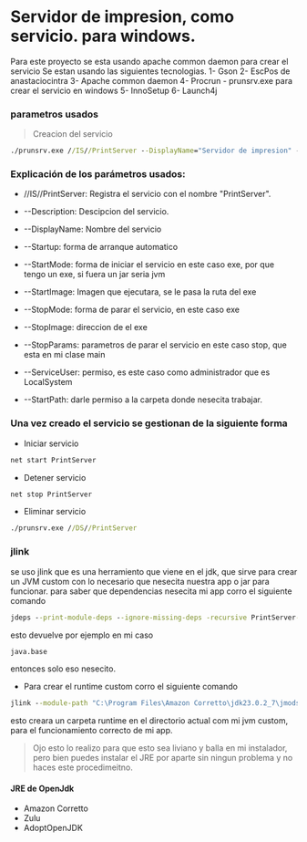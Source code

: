 # Servidor de impresion, como servicio. para windows.

Para este proyecto se esta usando apache common daemon para crear el servicio
Se estan usando las siguientes tecnologias.
1- Gson
2- EscPos de anastaciocintra
3- Apache common daemon
4- Procrun - prunsrv.exe para crear el servicio en windows
5- InnoSetup
6- Launch4j

### parametros usados
> Creacion del servicio

```cmd
./prunsrv.exe //IS//PrintServer --DisplayName="Servidor de impresion" --Description="Servidor de impresion de cdsfot" --Startup=auto --StartMode=exe --StartImage=E:/cesar/Documents/servidor_impresion/PrintServer.exe --StopMode=exe --StopImage=E:/cesar/Documents/servidor_impresion/PrintServer.exe --StopParams=stop --ServiceUser=LocalSystem --StartPath=E:/cesar/Documents/servidor_impresion/
```

### Explicación de los parámetros usados:

  -  //IS//PrintServer: Registra el servicio con el nombre "PrintServer".

  -  --Description: Descipcion del servicio.

  -  --DisplayName: Nombre del servicio
  -  --Startup: forma de arranque automatico 
  -  --StartMode: forma de iniciar el servicio en este caso exe, por que tengo un exe, si fuera un jar seria jvm 
  -  --StartImage: Imagen que ejecutara, se le pasa la ruta del exe 
  -  --StopMode: forma de parar el servicio, en este caso exe
  -  --StopImage: direccion de el exe  
  -  --StopParams: parametros de parar el servicio en este caso stop, que esta en mi clase main
  -  --ServiceUser: permiso, es este caso como administrador que es LocalSystem 
  -  --StartPath: darle permiso a la carpeta donde nesecita trabajar. 

### Una vez creado el servicio se gestionan de la siguiente forma

- Iniciar servicio

```cmd
net start PrintServer
```

- Detener servicio

```cmd
net stop PrintServer
```

- Eliminar servicio

```cmd
./prunsrv.exe //DS//PrintServer
```

### jlink
se uso jlink que es una herramiento que viene en el jdk, que sirve para crear un JVM custom con lo necesario que nesecita nuestra app o jar para funcionar.
para saber que dependencias nesecita mi app corro el siguiente comando
```cmd
jdeps --print-module-deps --ignore-missing-deps -recursive PrintServer-1.0-SNAPSHOT-jar-with-dependencies.jar
```
esto devuelve por ejemplo en mi caso
```cmd
java.base
```
entonces solo eso nesecito.
- Para crear el runtime custom corro el siguiente comando 
```cmd
jlink --module-path "C:\Program Files\Amazon Corretto\jdk23.0.2_7\jmods" --add-modules java.base --output runtime
```
esto creara un carpeta runtime en el directorio actual com mi jvm custom, para el funcionamiento correcto de mi app.
> Ojo esto lo realizo para que esto sea liviano y balla en mi instalador, pero bien puedes instalar el JRE por aparte sin ningun problema y no haces este procedimeitno.

#### JRE de OpenJdk
- Amazon Corretto
- Zulu
- AdoptOpenJDK
